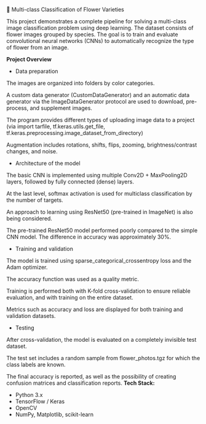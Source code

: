 🌸 Multi-class Classification of Flower Varieties

This project demonstrates a complete pipeline for solving a multi-class image classification problem using deep learning. The dataset consists of flower images grouped by species. The goal is to train and evaluate convolutional neural networks (CNNs) to automatically recognize the type of flower from an image.

**Project Overview**

- Data preparation

The images are organized into folders by color categories.

A custom data generator (CustomDataGenerator) and an automatic data generator via the ImageDataGenerator protocol are used to download, pre-process, and supplement images.

The program provides different types of uploading image data to a project (via import tarfile, tf.keras.utils.get_file, tf.keras.preprocessing.image_dataset_from_directory)

Augmentation includes rotations, shifts, flips, zooming, brightness/contrast changes, and noise.

- Architecture of the model

The basic CNN is implemented using multiple Conv2D + MaxPooling2D layers, followed by fully connected (dense) layers.

At the last level, softmax activation is used for multiclass classification by the number of targets.

An approach to learning using ResNet50 (pre-trained in ImageNet) is also being considered.

The pre-trained ResNet50 model performed poorly compared to the simple CNN model. The difference in accuracy was approximately 30%.

- Training and validation

The model is trained using sparse_categorical_crossentropy loss and the Adam optimizer.

The accuracy function was used as a quality metric.

Training is performed both with K-fold cross-validation to ensure reliable evaluation, and with training on the entire dataset.

Metrics such as accuracy and loss are displayed for both training and validation datasets.

- Testing

After cross-validation, the model is evaluated on a completely invisible test dataset.

The test set includes a random sample from flower_photos.tgz for which the class labels are known.

The final accuracy is reported, as well as the possibility of creating confusion matrices and classification reports.
**Tech Stack:**
- Python 3.x
- TensorFlow / Keras
- OpenCV
- NumPy, Matplotlib, scikit-learn
